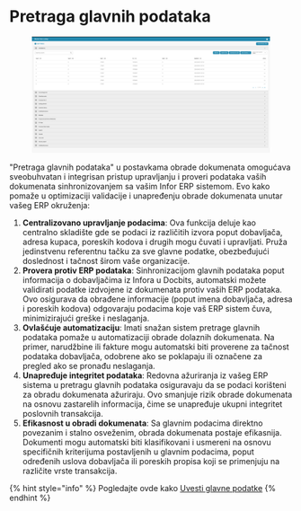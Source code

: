 # Pretraga glavnih podataka

<figure><img src="../../../.gitbook/assets/Bildschirmfoto 2024-05-08 um 11.14.26.png" alt=""><figcaption></figcaption></figure>

"Pretraga glavnih podataka" u postavkama obrade dokumenata omogućava sveobuhvatan i integrisan pristup upravljanju i proveri podataka vaših dokumenata sinhronizovanjem sa vašim Infor ERP sistemom. Evo kako pomaže u optimizaciji validacije i unapređenju obrade dokumenata unutar vašeg ERP okruženja:

1. **Centralizovano upravljanje podacima**: Ova funkcija deluje kao centralno skladište gde se podaci iz različitih izvora poput dobavljača, adresa kupaca, poreskih kodova i drugih mogu čuvati i upravljati. Pruža jedinstvenu referentnu tačku za sve glavne podatke, obezbeđujući doslednost i tačnost širom vaše organizacije.
2. **Provera protiv ERP podataka**: Sinhronizacijom glavnih podataka poput informacija o dobavljačima iz Infora u Docbits, automatski možete validirati podatke izdvojene iz dokumenata protiv vaših ERP podataka. Ovo osigurava da obrađene informacije (poput imena dobavljača, adresa i poreskih kodova) odgovaraju podacima koje vaš ERP sistem čuva, minimizirajući greške i neslaganja.
3. **Ovlašćuje automatizaciju**: Imati snažan sistem pretrage glavnih podataka pomaže u automatizaciji obrade dolaznih dokumenata. Na primer, narudžbine ili fakture mogu automatski biti proverene za tačnost podataka dobavljača, odobrene ako se poklapaju ili označene za pregled ako se pronađu neslaganja.
4. **Unapređuje integritet podataka**: Redovna ažuriranja iz vašeg ERP sistema u pretragu glavnih podataka osiguravaju da se podaci korišteni za obradu dokumenata ažuriraju. Ovo smanjuje rizik obrade dokumenata na osnovu zastarelih informacija, čime se unapređuje ukupni integritet poslovnih transakcija.
5. **Efikasnost u obradi dokumenata**: Sa glavnim podacima direktno povezanim i stalno osveženim, obrada dokumenata postaje efikasnija. Dokumenti mogu automatski biti klasifikovani i usmereni na osnovu specifičnih kriterijuma postavljenih u glavnim podacima, poput određenih uslova dobavljača ili poreskih propisa koji se primenjuju na različite vrste transakcija.

{% hint style="info" %}
Pogledajte ovde kako [Uvesti glavne podatke](../../setup/importing-customer-master-data/)
{% endhint %}
